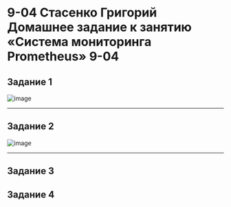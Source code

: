 # 9-04 Стасенко Григорий Домашнее задание к занятию «Система мониторинга Prometheus» 9-04

## Задание 1
![image](https://github.com/Nightnek/Monitoring-hw-04/assets/127677631/46a476f6-c1b7-4cee-a072-507969d7962b)


---

## Задание 2
![image](https://github.com/Nightnek/Monitoring-hw-04/assets/127677631/3579c70f-85c7-444a-92b0-07df69fea667)



---

## Задание 3


## Задание 4


